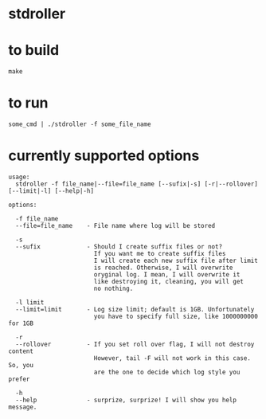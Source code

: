 # stdroller

# to build
    make

# to run
    some_cmd | ./stdroller -f some_file_name
    
# currently supported options

    usage:
      stdroller -f file_name|--file=file_name [--sufix|-s] [-r|--rollover] [--limit|-l] [--help|-h]
    
    options:
    
      -f file_name
      --file=file_name    - File name where log will be stored
    
      -s
      --sufix             - Should I create suffix files or not?
                            If you want me to create suffix files
                            I will create each new suffix file after limit
                            is reached. Otherwise, I will overwrite
                            oryginal log. I mean, I will overwrite it
                            like destroying it, cleaning, you will get
                            no nothing.
    
      -l limit
      --limit=limit       - Log size limit; default is 1GB. Unfortunately
                            you have to specify full size, like 1000000000 for 1GB
    
      -r
      --rollover          - If you set roll over flag, I will not destroy content
                            However, tail -F will not work in this case. So, you
                            are the one to decide which log style you prefer
    
      -h
      --help              - surprize, surprize! I will show you help message.
